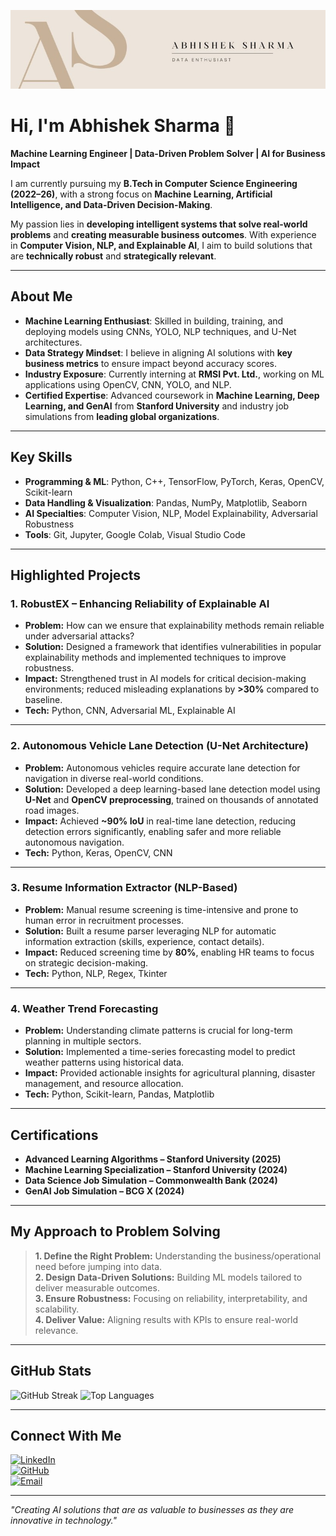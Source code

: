 ![Banner](./1719349518853.jfif)
# Hi, I'm Abhishek Sharma 👋  

**Machine Learning Engineer | Data-Driven Problem Solver | AI for Business Impact**

I am currently pursuing my **B.Tech in Computer Science Engineering (2022–26)**, with a strong focus on **Machine Learning, Artificial Intelligence, and Data-Driven Decision-Making**.  

My passion lies in **developing intelligent systems that solve real-world problems** and **creating measurable business outcomes**. With experience in **Computer Vision, NLP, and Explainable AI**, I aim to build solutions that are **technically robust** and **strategically relevant**.

---

## **About Me**
- **Machine Learning Enthusiast**: Skilled in building, training, and deploying models using CNNs, YOLO, NLP techniques, and U-Net architectures.
- **Data Strategy Mindset**: I believe in aligning AI solutions with **key business metrics** to ensure impact beyond accuracy scores.
- **Industry Exposure**: Currently interning at **RMSI Pvt. Ltd.**, working on ML applications using OpenCV, CNN, YOLO, and NLP.
- **Certified Expertise**: Advanced coursework in **Machine Learning, Deep Learning, and GenAI** from **Stanford University** and industry job simulations from **leading global organizations**.

---

## **Key Skills**
- **Programming & ML**: Python, C++, TensorFlow, PyTorch, Keras, OpenCV, Scikit-learn  
- **Data Handling & Visualization**: Pandas, NumPy, Matplotlib, Seaborn  
- **AI Specialties**: Computer Vision, NLP, Model Explainability, Adversarial Robustness  
- **Tools**: Git, Jupyter, Google Colab, Visual Studio Code  

---

## **Highlighted Projects**

### **1. RobustEX – Enhancing Reliability of Explainable AI**  
- **Problem:** How can we ensure that explainability methods remain reliable under adversarial attacks?  
- **Solution:** Designed a framework that identifies vulnerabilities in popular explainability methods and implemented techniques to improve robustness.  
- **Impact:** Strengthened trust in AI models for critical decision-making environments; reduced misleading explanations by **>30%** compared to baseline.  
- **Tech:** Python, CNN, Adversarial ML, Explainable AI  

---

### **2. Autonomous Vehicle Lane Detection (U-Net Architecture)**  
- **Problem:** Autonomous vehicles require accurate lane detection for navigation in diverse real-world conditions.  
- **Solution:** Developed a deep learning-based lane detection model using **U-Net** and **OpenCV preprocessing**, trained on thousands of annotated road images.  
- **Impact:** Achieved **~90% IoU** in real-time lane detection, reducing detection errors significantly, enabling safer and more reliable autonomous navigation.  
- **Tech:** Python, Keras, OpenCV, CNN  

---

### **3. Resume Information Extractor (NLP-Based)**  
- **Problem:** Manual resume screening is time-intensive and prone to human error in recruitment processes.  
- **Solution:** Built a resume parser leveraging NLP for automatic information extraction (skills, experience, contact details).  
- **Impact:** Reduced screening time by **80%**, enabling HR teams to focus on strategic decision-making.  
- **Tech:** Python, NLP, Regex, Tkinter  

---

### **4. Weather Trend Forecasting**  
- **Problem:** Understanding climate patterns is crucial for long-term planning in multiple sectors.  
- **Solution:** Implemented a time-series forecasting model to predict weather patterns using historical data.  
- **Impact:** Provided actionable insights for agricultural planning, disaster management, and resource allocation.  
- **Tech:** Python, Scikit-learn, Pandas, Matplotlib  

---

## **Certifications**
- **Advanced Learning Algorithms – Stanford University (2025)**  
- **Machine Learning Specialization – Stanford University (2024)**  
- **Data Science Job Simulation – Commonwealth Bank (2024)**  
- **GenAI Job Simulation – BCG X (2024)**  

---

## **My Approach to Problem Solving**
> **1. Define the Right Problem:** Understanding the business/operational need before jumping into data.  
> **2. Design Data-Driven Solutions:** Building ML models tailored to deliver measurable outcomes.  
> **3. Ensure Robustness:** Focusing on reliability, interpretability, and scalability.  
> **4. Deliver Value:** Aligning results with KPIs to ensure real-world relevance.  

---

## **GitHub Stats**
![GitHub Streak](https://github-readme-streak-stats.herokuapp.com/?user=offoabhii&theme=default&hide_border=true)
![Top Languages](https://github-readme-stats.vercel.app/api/top-langs/?username=offoabhii&layout=compact&hide_border=true)

---

## **Connect With Me**
[![LinkedIn](https://img.shields.io/badge/LinkedIn-0077B5?style=flat&logo=linkedin&logoColor=white)](https://www.linkedin.com/in/itsabhi059/)  
[![GitHub](https://img.shields.io/badge/GitHub-181717?style=flat&logo=github&logoColor=white)](https://github.com/offoabhii)  
[![Email](https://img.shields.io/badge/Email-D14836?style=flat&logo=gmail&logoColor=white)](mailto:abhisharma5sept2004@gmail.com)  

---

*"Creating AI solutions that are as valuable to businesses as they are innovative in technology."*
